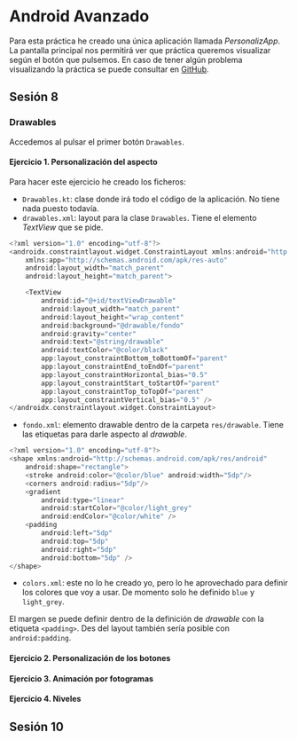 # Android Avanzado
Para esta práctica he creado una única aplicación llamada _PersonalizApp_. La pantalla principal nos permitirá ver que práctica queremos visualizar según el botón que pulsemos. En caso de tener algún problema visualizando la práctica se puede consultar en [GitHub](https://github.com/solsolet/PersonalizApp.git).
## Sesión 8
### Drawables
Accedemos al pulsar el primer botón `Drawables`.
#### Ejercicio 1. Personalización del aspecto
<!-- Explicació activitat -->
Para hacer este ejercicio he creado los ficheros:
+ `Drawables.kt`: clase donde irá todo el código de la aplicación. No tiene nada puesto todavía.
+ `drawables.xml`: layout para la clase `Drawables`. Tiene el elemento _TextView_ que se pide.
```kotlin
<?xml version="1.0" encoding="utf-8"?>
<androidx.constraintlayout.widget.ConstraintLayout xmlns:android="http://schemas.android.com/apk/res/android"
    xmlns:app="http://schemas.android.com/apk/res-auto"
    android:layout_width="match_parent"
    android:layout_height="match_parent">

    <TextView
        android:id="@+id/textViewDrawable"
        android:layout_width="match_parent"
        android:layout_height="wrap_content"
        android:background="@drawable/fondo"
        android:gravity="center"
        android:text="@string/drawable"
        android:textColor="@color/black"
        app:layout_constraintBottom_toBottomOf="parent"
        app:layout_constraintEnd_toEndOf="parent"
        app:layout_constraintHorizontal_bias="0.5"
        app:layout_constraintStart_toStartOf="parent"
        app:layout_constraintTop_toTopOf="parent"
        app:layout_constraintVertical_bias="0.5" />
</androidx.constraintlayout.widget.ConstraintLayout>
```
+ `fondo.xml`: elemento drawable dentro de la carpeta `res/drawable`. Tiene las etiquetas para darle aspecto al _drawable_.
```kotlin
<?xml version="1.0" encoding="utf-8"?>
<shape xmlns:android="http://schemas.android.com/apk/res/android"
    android:shape="rectangle">
    <stroke android:color="@color/blue" android:width="5dp"/>
    <corners android:radius="5dp"/>
    <gradient
        android:type="linear"
        android:startColor="@color/light_grey"
        android:endColor="@color/white" />
    <padding
        android:left="5dp"
        android:top="5dp"
        android:right="5dp"
        android:bottom="5dp" />
</shape>
```
+ `colors.xml`: este no lo he creado yo, pero lo he aprovechado para definir los colores que voy a usar. De momento solo he definido `blue` y `light_grey`.
<!-- Respostes a preguntes-->
El margen se puede definir dentro de la definición de _drawable_ con la etiqueta `<padding>`. Des del layout también sería posible con `android:padding`.

#### Ejercicio 2. Personalización de los botones
#### Ejercicio 3. Animación por fotogramas
#### Ejercicio 4. Niveles
## Sesión 10